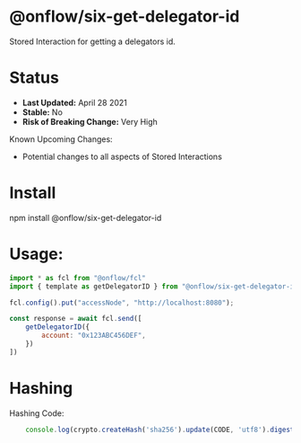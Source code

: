 # @onflow/six-get-delegator-id

Stored Interaction for getting a delegators id.

# Status

- **Last Updated:** April 28 2021
- **Stable:** No
- **Risk of Breaking Change:** Very High

Known Upcoming Changes:

- Potential changes to all aspects of Stored Interactions

# Install

npm install @onflow/six-get-delegator-id

# Usage:

```javascript
import * as fcl from "@onflow/fcl"
import { template as getDelegatorID } from "@onflow/six-get-delegator-id"

fcl.config().put("accessNode", "http://localhost:8080");

const response = await fcl.send([
    getDelegatorID({       
        account: "0x123ABC456DEF",
    })
])

```

# Hashing

Hashing Code:
```javascript
    console.log(crypto.createHash('sha256').update(CODE, 'utf8').digest('hex'))
```